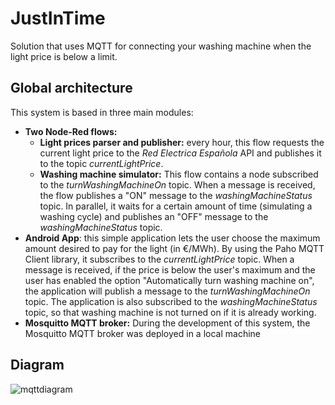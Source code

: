 # JustInTime
Solution that uses MQTT for connecting your washing machine when the light price is below a limit.

## Global architecture
This system is based in three main modules:
* **Two Node-Red flows:**
  * **Light prices parser and publisher:** every hour, this flow requests the current light price to the *Red Electrica Española* API
  and publishes it to the topic *currentLightPrice*.
  * **Washing machine simulator:** This flow contains a node subscribed to the *turnWashingMachineOn* topic. When a message is received, 
    the flow publishes a "ON" message to the *washingMachineStatus* topic. In parallel, it waits for a certain amount of time 
    (simulating a washing cycle) and publishes an "OFF" message to the *washingMachineStatus* topic.
* **Android App**: this simple application lets the user choose the maximum amount
  desired to pay for the light (in €/MWh). By using the Paho MQTT Client library, it subscribes to the *currentLightPrice* topic.
  When a message is received, if the price is below the user's maximum and the user has enabled the option "Automatically turn 
  washing machine on", the application will publish a message to the *turnWashingMachineOn* topic. The application is also subscribed
  to the *washingMachineStatus* topic, so that washing machine is not turned on if it is already working.
* **Mosquitto MQTT broker:** During the development of this system, the Mosquitto MQTT broker was deployed in a local machine

## Diagram
![mqttdiagram](https://user-images.githubusercontent.com/92456761/142055148-a6fe49ed-9fe6-4f48-b1ef-fe7e2e578e4d.jpg)
